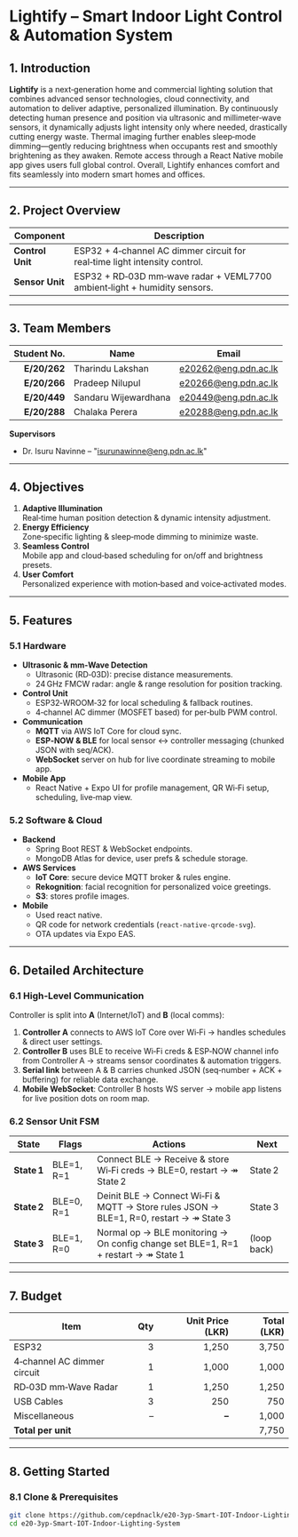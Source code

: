 # Lightify – Smart Indoor Light Control & Automation System

## 1. Introduction

**Lightify** is a next‑generation home and commercial lighting solution that combines advanced sensor technologies, cloud connectivity, and automation to deliver adaptive, personalized illumination. By continuously detecting human presence and position via ultrasonic and millimeter‑wave sensors, it dynamically adjusts light intensity only where needed, drastically cutting energy waste. Thermal imaging further enables sleep‑mode dimming—gently reducing brightness when occupants rest and smoothly brightening as they awaken. Remote access through a React Native mobile app gives users full global control. Overall, Lightify enhances comfort and fits seamlessly into modern smart homes and offices.

---

## 2. Project Overview

| Component        | Description                                                                         |
|------------------|-------------------------------------------------------------------------------------|
| **Control Unit** | ESP32 + 4‑channel AC dimmer circuit for real‑time light intensity control.         |
| **Sensor Unit**  | ESP32 + RD‑03D mm‑wave radar + VEML7700 ambient‑light + humidity sensors.           |


---

## 3. Team Members

| Student No. | Name                         | Email                                  |
|------------:|------------------------------|----------------------------------------|
| **E/20/262**| Tharindu Lakshan             | <e20262@eng.pdn.ac.lk>                 |
| **E/20/266**| Pradeep Nilupul              | <e20266@eng.pdn.ac.lk>                 |
| **E/20/449**| Sandaru Wijewardhana         | <e20449@eng.pdn.ac.lk>                 |
| **E/20/288**| Chalaka Perera               | <e20288@eng.pdn.ac.lk>                 |

**Supervisors**  
- Dr. Isuru Navinne – "isurunawinne@eng.pdn.ac.lk"   
---

## 4. Objectives

1. **Adaptive Illumination**  
   Real‑time human position detection & dynamic intensity adjustment.
2. **Energy Efficiency**  
   Zone‑specific lighting & sleep‑mode dimming to minimize waste.
3. **Seamless Control**  
   Mobile app and cloud‑based scheduling for on/off and brightness presets.
4. **User Comfort**  
   Personalized experience with motion‑based and voice‑activated modes.

---

## 5. Features

### 5.1 Hardware

- **Ultrasonic & mm‑Wave Detection**  
  - Ultrasonic (RD‑03D): precise distance measurements.  
  - 24 GHz FMCW radar: angle & range resolution for position tracking.  
- **Control Unit**  
  - ESP32‑WROOM‑32 for local scheduling & fallback routines.  
  - 4‑channel AC dimmer (MOSFET based) for per‑bulb PWM control.  
- **Communication**  
  - **MQTT** via AWS IoT Core for cloud sync.  
  - **ESP‑NOW & BLE** for local sensor ↔ controller messaging (chunked JSON with seq/ACK).  
  - **WebSocket** server on hub for live coordinate streaming to mobile app.
- **Mobile App**  
  - React Native + Expo UI for profile management, QR Wi‑Fi setup, scheduling, live‑map view.

### 5.2 Software & Cloud

- **Backend**  
  - Spring Boot REST & WebSocket endpoints.  
  - MongoDB Atlas for device, user prefs & schedule storage.  
- **AWS Services**  
  - **IoT Core**: secure device MQTT broker & rules engine.  
  - **Rekognition**: facial recognition for personalized voice greetings.  
  - **S3**: stores profile images.  
- **Mobile**  
  - Used react native.
  - QR code for network credentials (`react-native-qrcode-svg`).  
  - OTA updates via Expo EAS.

---

## 6. Detailed Architecture

### 6.1 High‑Level Communication

Controller is split into **A** (Internet/IoT) and **B** (local comms):

1. **Controller A** connects to AWS IoT Core over Wi‑Fi → handles schedules & direct user settings.  
2. **Controller B** uses BLE to receive Wi‑Fi creds & ESP‑NOW channel info from Controller A → streams sensor coordinates & automation triggers.  
3. **Serial link** between A & B carries chunked JSON (seq‑number + ACK + buffering) for reliable data exchange.  
4. **Mobile WebSocket**: Controller B hosts WS server → mobile app listens for live position dots on room map.

### 6.2 Sensor Unit FSM

| State        | Flags       | Actions                                                                                     | Next            |
|--------------|-------------|---------------------------------------------------------------------------------------------|-----------------|
| **State 1**  | BLE=1, R=1  | Connect BLE → Receive & store Wi‑Fi creds → BLE=0, restart → ↠ State 2                     | State 2         |
| **State 2**  | BLE=0, R=1  | Deinit BLE → Connect Wi‑Fi & MQTT → Store rules JSON → BLE=1, R=0, restart → ↠ State 3     | State 3         |
| **State 3**  | BLE=1, R=0  | Normal op → BLE monitoring → On config change set BLE=1, R=1 + restart → ↠ State 1         | (loop back)     |

---

## 7. Budget

| Item                             | Qty | Unit Price (LKR) | Total (LKR) |
|----------------------------------|----:|------------------:|------------:|
| ESP32                            |   3 |            1,250 |       3,750 |
| 4‑channel AC dimmer circuit      |   1 |            1,000 |       1,000 |
| RD‑03D mm‑Wave Radar             |   1 |            1,250 |       1,250 |
| USB Cables                       |   3 |              250 |         750 |
| Miscellaneous                    |   – |            **–** |       1,000 |
| **Total per unit**               |     |                   |       7,750 |

---

## 8. Getting Started

### 8.1 Clone & Prerequisites

```bash
git clone https://github.com/cepdnaclk/e20-3yp-Smart-IOT-Indoor-Lighting-System.git
cd e20-3yp-Smart-IOT-Indoor-Lighting-System
